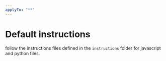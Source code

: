 ```yaml
---
applyTo: "**"
---
```

# Default instructions

follow the instructions files defined in the `instructions` folder for javascript and python files.